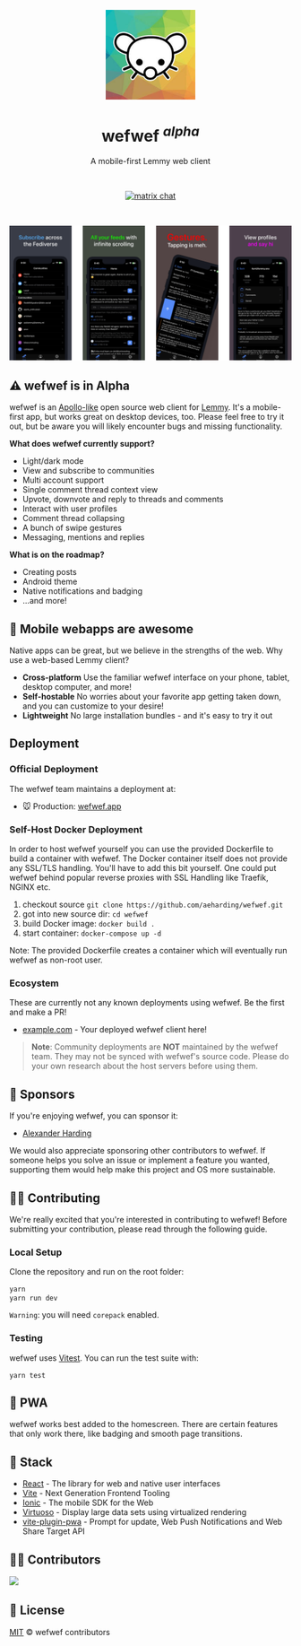 <p align="center">
  <a href="https://wefwef.app" target="_blank" rel="noopener noreferrer">
    <img width="160" height="160" src="./public/logo.jpg" alt="wefwef logo">
  </a>
</p>

<h1 align="center"/>wefwef <sup><em>alpha</em></sup></h1>

<p align="center">
A mobile-first Lemmy web client
</p>

<br/>
<p align="center">
  <a href="https://matrix.to/#/#wefwef.app:matrix.org"><img src="https://img.shields.io/badge/chat-matrix-blue?style=flat&logo=matrix" alt="matrix chat"></a>
</p>
<br/>

<p align="center">
  <a href="https://wefwef.app/" target="_blank" rel="noopener noreferrer" >
    <img src="./public/promo.png" alt="wefwef screenshots" width="600" height="auto">
  </a>
</p>

## ⚠️ wefwef is in Alpha

wefwef is an [Apollo-like](https://apolloapp.io/) open source web client for [Lemmy](https://join-lemmy.org/). It's a mobile-first app, but works great on desktop devices, too. Please feel free to try it out, but be aware you will likely encounter bugs and missing functionality.

**What does wefwef currently support?**

- Light/dark mode
- View and subscribe to communities
- Multi account support
- Single comment thread context view
- Upvote, downvote and reply to threads and comments
- Interact with user profiles
- Comment thread collapsing
- A bunch of swipe gestures
- Messaging, mentions and replies

**What is on the roadmap?**

- Creating posts
- Android theme
- Native notifications and badging
- ...and more!

## 💪 Mobile webapps are awesome

Native apps can be great, but we believe in the strengths of the web. Why use a web-based Lemmy client?

- **Cross-platform** Use the familiar wefwef interface on your phone, tablet, desktop computer, and more!
- **Self-hostable** No worries about your favorite app getting taken down, and you can customize to your desire!
- **Lightweight** No large installation bundles - and it's easy to try it out

## Deployment

### Official Deployment

The wefwef team maintains a deployment at:

- 🐭 Production: [wefwef.app](https://wefwef.app)

### Self-Host Docker Deployment

In order to host wefwef yourself you can use the provided Dockerfile to build a container with wefwef. The Docker container itself does not provide any SSL/TLS handling. You'll have to add this bit yourself.
One could put wefwef behind popular reverse proxies with SSL Handling like Traefik, NGINX etc.

1. checkout source `git clone https://github.com/aeharding/wefwef.git`
1. got into new source dir: `cd wefwef`
1. build Docker image: `docker build .`
1. start container: `docker-compose up -d`

Note: The provided Dockerfile creates a container which will eventually run wefwef as non-root user.

### Ecosystem

These are currently not any known deployments using wefwef. Be the first and make a PR!

- [example.com](https://example.com) - Your deployed wefwef client here!

> **Note**: Community deployments are **NOT** maintained by the wefwef team. They may not be synced with wefwef's source code. Please do your own research about the host servers before using them.

## 💖 Sponsors

If you're enjoying wefwef, you can sponsor it:

- [Alexander Harding](https://github.com/sponsors/aeharding)

We would also appreciate sponsoring other contributors to wefwef. If someone helps you solve an issue or implement a feature you wanted, supporting them would help make this project and OS more sustainable.

## 🧑‍💻 Contributing

We're really excited that you're interested in contributing to wefwef! Before submitting your contribution, please read through the following guide.

### Local Setup

Clone the repository and run on the root folder:

```
yarn
yarn run dev
```

`Warning`: you will need `corepack` enabled.

### Testing

wefwef uses [Vitest](https://vitest.dev). You can run the test suite with:

```
yarn test
```

## 📲 PWA

wefwef works best added to the homescreen. There are certain features that only work there, like badging and smooth page transitions.

## 🦄 Stack

- [React](https://react.dev/) - The library for web and native user interfaces
- [Vite](https://vitejs.dev/) - Next Generation Frontend Tooling
- [Ionic](https://ionicframework.com/) - The mobile SDK for the Web
- [Virtuoso](https://virtuoso.dev/) - Display large data sets using virtualized rendering
- [vite-plugin-pwa](https://github.com/vite-pwa/vite-plugin-pwa) - Prompt for update, Web Push Notifications and Web Share Target API

## 👨‍💻 Contributors

<a href="https://github.com/aeharding/wefwef/graphs/contributors">
  <img src="https://contrib.rocks/image?repo=aeharding/wefwef" />   
</a>

## 📄 License

[MIT](./LICENSE) &copy; wefwef contributors
